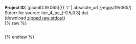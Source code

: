 **Project ID:** [plumID:19.065]({{ '/' | absolute_url }}eggs/19/065/)  
Stderr for source:  iter_4_pc_[-0.5,0.3].dat   
(download [zipped raw stdout](iter_4_pc_[-0.5,0.3].dat.plumed.stdout.txt.zip))  
{% raw %}
<pre>
</pre>
{% endraw %}
